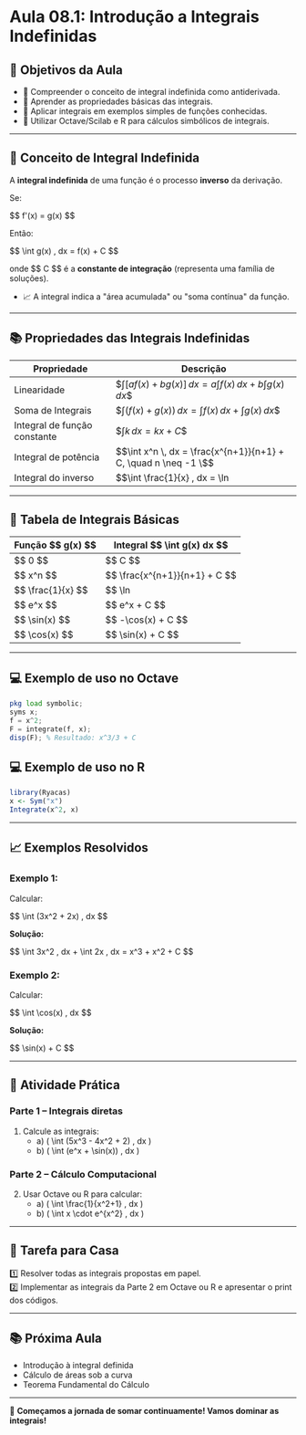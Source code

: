 # Aula 08.1: Introdução a Integrais Indefinidas

## 🎯 Objetivos da Aula

- 📌 Compreender o conceito de integral indefinida como antiderivada.
- 📌 Aprender as propriedades básicas das integrais.
- 📌 Aplicar integrais em exemplos simples de funções conhecidas.
- 📌 Utilizar Octave/Scilab e R para cálculos simbólicos de integrais.

---

## 🧠 Conceito de Integral Indefinida

A **integral indefinida** de uma função é o processo **inverso** da derivação.

Se:

\$$ f'(x) = g(x) \$$

Então:

\$$ \int g(x) \, dx = f(x) + C \$$

onde \$$ C \$$ é a **constante de integração** (representa uma família de soluções).

- 📈 A integral indica a "área acumulada" ou "soma contínua" da função.

---

## 📚 Propriedades das Integrais Indefinidas

| Propriedade                  | Descrição |
|-------------------------------|-----------|
| Linearidade                  | \$$\int [af(x) + bg(x)] \, dx = a \int f(x) \, dx + b \int g(x) \, dx \$$ |
| Soma de Integrais             | \$$\int (f(x) + g(x)) \, dx = \int f(x) \, dx + \int g(x) \, dx \$$ |
| Integral de função constante  | \$$\int k \, dx = kx + C \$$ |
| Integral de potência          | \$$\int x^n \, dx = \frac{x^{n+1}}{n+1} + C, \quad n \neq -1 \$$ |
| Integral do inverso           | \$$\int \frac{1}{x} \, dx = \ln|x| + C \$$ |

---

## 🧩 Tabela de Integrais Básicas

| Função \$$ g(x) \$$         | Integral \$$ \int g(x) dx \$$        |
|--------------------------|-------------------------------------|
| \$$ 0 \$$                  | \$$ C \$$                           |
| \$$ x^n \$$                | \$$ \frac{x^{n+1}}{n+1} + C \$$       |
| \$$ \frac{1}{x} \$$        | \$$ \ln|x| + C \$$                   |
| \$$ e^x \$$                | \$$ e^x + C \$$                      |
| \$$ \sin(x) \$$            | \$$ -\cos(x) + C \$$                 |
| \$$ \cos(x) \$$            | \$$ \sin(x) + C \$$                  |

---

## 💻 Exemplo de uso no Octave

```octave
pkg load symbolic;
syms x;
f = x^2;
F = integrate(f, x);
disp(F); % Resultado: x^3/3 + C
```

## 💻 Exemplo de uso no R

```r
library(Ryacas)
x <- Sym("x")
Integrate(x^2, x)
```

---

## 📈 Exemplos Resolvidos

### Exemplo 1:
Calcular:

\$$ \int (3x^2 + 2x) \, dx \$$

**Solução:**

\$$ \int 3x^2 \, dx + \int 2x \, dx = x^3 + x^2 + C \$$

### Exemplo 2:
Calcular:

\$$ \int \cos(x) \, dx \$$

**Solução:**

\$$ \sin(x) + C \$$

---

## 🧠 Atividade Prática

### Parte 1 – Integrais diretas
1. Calcule as integrais:
   - a) \( \int (5x^3 - 4x^2 + 2) \, dx \)
   - b) \( \int (e^x + \sin(x)) \, dx \)

### Parte 2 – Cálculo Computacional
2. Usar Octave ou R para calcular:
   - a) \( \int \frac{1}{x^2+1} \, dx \)
   - b) \( \int x \cdot e^{x^2} \, dx \)

---

## 📌 Tarefa para Casa

1️⃣ Resolver todas as integrais propostas em papel.  
2️⃣ Implementar as integrais da Parte 2 em Octave ou R e apresentar o print dos códigos.

---

## 📚 Próxima Aula
- Introdução à integral definida
- Cálculo de áreas sob a curva
- Teorema Fundamental do Cálculo

---

🚀 **Começamos a jornada de somar continuamente! Vamos dominar as integrais!**

